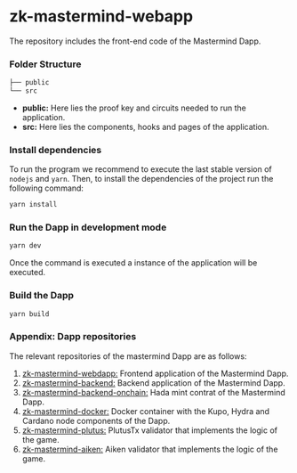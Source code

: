 # zk-mastermind-webapp

The repository includes the front-end code of the Mastermind Dapp. 

### Folder Structure

```sh
├── public
└── src
```

* **public:** Here lies the proof key and circuits needed to run the application.
* **src:** Here lies the components, hooks and pages of the application.

### Install dependencies

To run the program we recommend to execute the last stable version of `nodejs` and `yarn`. Then, to install the dependencies of the project run the following command:

```sh
yarn install
```
 
### Run the Dapp in development mode

```sh
yarn dev
```

Once the command is executed a instance of the application will be executed.

### Build the Dapp

```sh
yarn build
```

### Appendix: Dapp repositories

The relevant repositories of the mastermind Dapp are as follows: 

1. [zk-mastermind-webdapp:](https://github.com/Modulo-P/zk-mastermind-webapp) Frontend application of the Mastermind Dapp.
2. [zk-mastermind-backend:](https://github.com/Modulo-P/zk-mastermind-backend) Backend application of the Mastermind Dapp.
3. [zk-mastermind-backend-onchain:](https://github.com/Modulo-P/zk-mastermind-backend-onchain) Hada mint contrat of the Mastermind Dapp.
4. [zk-mastermind-docker:](https://github.com/Modulo-P/zk-mastermind-docker) Docker container with the Kupo, Hydra and Cardano node components of the Dapp.
5. [zk-mastermind-plutus:](https://github.com/Modulo-P/zk-mastermind-plutus) PlutusTx validator that implements the logic of the game.
6. [zk-mastermind-aiken:](https://github.com/Modulo-P/zk-mastermind-aiken) Aiken validator that implements the logic of the game.
